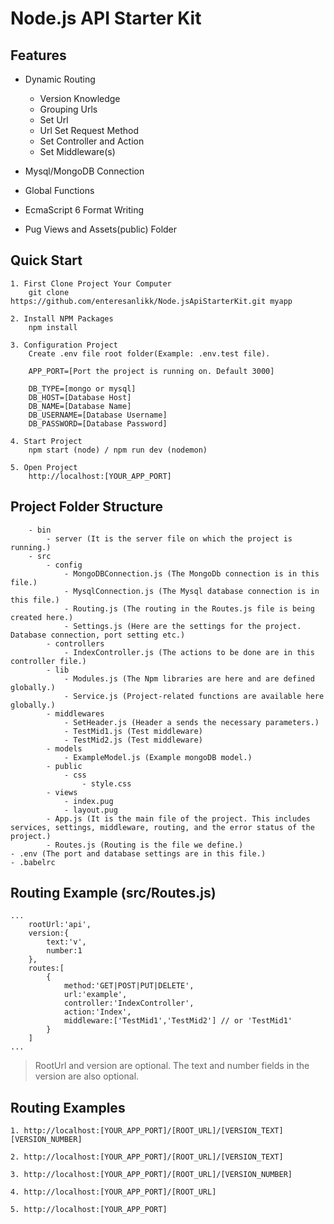 # **Node.js API Starter Kit**


## **Features**
 - Dynamic Routing
    - Version Knowledge
    - Grouping Urls
    - Set Url
    - Url Set Request Method
    - Set Controller and Action
    - Set Middleware(s)

 - Mysql/MongoDB Connection
 - Global Functions
 - EcmaScript 6 Format Writing
 - Pug Views and Assets(public) Folder

## **Quick Start**
    1. First Clone Project Your Computer
        git clone https://github.com/enteresanlikk/Node.jsApiStarterKit.git myapp

    2. Install NPM Packages
        npm install

    3. Configuration Project
        Create .env file root folder(Example: .env.test file).

        APP_PORT=[Port the project is running on. Default 3000]

        DB_TYPE=[mongo or mysql]
        DB_HOST=[Database Host]
        DB_NAME=[Database Name]
        DB_USERNAME=[Database Username]
        DB_PASSWORD=[Database Password]

    4. Start Project
        npm start (node) / npm run dev (nodemon)

    5. Open Project
        http://localhost:[YOUR_APP_PORT]

## **Project Folder Structure**

        - bin
            - server (It is the server file on which the project is running.)
        - src
            - config
                - MongoDBConnection.js (The MongoDb connection is in this file.)
                - MysqlConnection.js (The Mysql database connection is in this file.)
                - Routing.js (The routing in the Routes.js file is being created here.)
                - Settings.js (Here are the settings for the project. Database connection, port setting etc.)
            - controllers
                - IndexController.js (The actions to be done are in this controller file.)
            - lib
                - Modules.js (The Npm libraries are here and are defined globally.)
                - Service.js (Project-related functions are available here globally.)
            - middlewares
                - SetHeader.js (Header a sends the necessary parameters.)
                - TestMid1.js (Test middleware)
                - TestMid2.js (Test middleware)
            - models
                - ExampleModel.js (Example mongoDB model.)
            - public
                - css
                    - style.css
            - views
                - index.pug
                - layout.pug
            - App.js (It is the main file of the project. This includes services, settings, middleware, routing, and the error status of the project.)
            - Routes.js (Routing is the file we define.)
    - .env (The port and database settings are in this file.)
    - .babelrc

## **Routing Example (src/Routes.js)**
    
    ...
        rootUrl:'api',
        version:{
            text:'v',
            number:1
        },
        routes:[
            {
                method:'GET|POST|PUT|DELETE',
                url:'example',
                controller:'IndexController',
                action:'Index',
                middleware:['TestMid1','TestMid2'] // or 'TestMid1'
            }
        ]
    ...

> RootUrl and version are optional. The text and number fields in the version are also optional.

## Routing Examples

    1. http://localhost:[YOUR_APP_PORT]/[ROOT_URL]/[VERSION_TEXT][VERSION_NUMBER]

    2. http://localhost:[YOUR_APP_PORT]/[ROOT_URL]/[VERSION_TEXT]

    3. http://localhost:[YOUR_APP_PORT]/[ROOT_URL]/[VERSION_NUMBER]

    4. http://localhost:[YOUR_APP_PORT]/[ROOT_URL]

    5. http://localhost:[YOUR_APP_PORT]